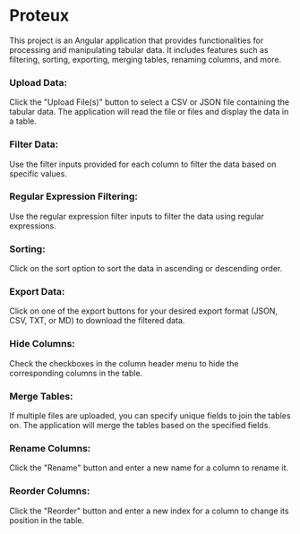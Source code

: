 # Proteux
This project is an Angular application that provides functionalities for processing and manipulating tabular data. It includes features such as filtering, sorting, exporting, merging tables, renaming columns, and more.

### Upload Data:
Click the "Upload File(s)" button to select a CSV or JSON file containing the tabular data. The application will read the file or files and display the data in a table.

### Filter Data:
Use the filter inputs provided for each column to filter the data based on specific values.

### Regular Expression Filtering: 
Use the regular expression filter inputs to filter the data using regular expressions.

### Sorting: 
Click on the sort option to sort the data in ascending or descending order.

### Export Data: 
Click on one of the export buttons for your desired export format (JSON, CSV, TXT, or MD) to download the filtered data.

### Hide Columns: 
Check the checkboxes in the column header menu to hide the corresponding columns in the table.

### Merge Tables: 
If multiple files are uploaded, you can specify unique fields to join the tables on. The application will merge the tables based on the specified fields.

### Rename Columns: 
Click the "Rename" button and enter a new name for a column to rename it.

### Reorder Columns: 
Click the "Reorder" button and enter a new index for a column to change its position in the table.
